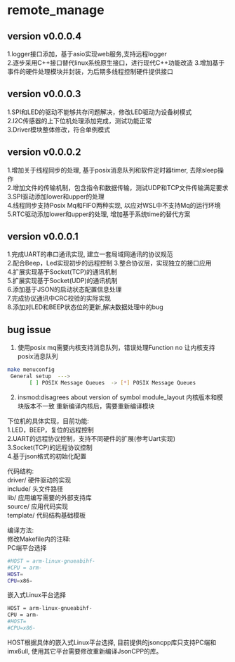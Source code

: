 # remote_manage

## version v0.0.0.4  
1.logger接口添加，基于asio实现web服务,支持远程logger  
2.逐步采用C++接口替代linux系统原生接口，进行现代C++功能改造
3.增加基于事件的硬件处理模块并封装，为后期多线程控制硬件提供接口  

## version v0.0.0.3
1.SPI和LED的驱动不能够共存问题解决，修改LED驱动为设备树模式  
2.I2C传感器的上下位机处理添加完成，测试功能正常  
3.Driver模块整体修改，符合单例模式  

## version v0.0.0.2
1.增加关于线程同步的处理, 基于posix消息队列和软件定时器timer, 去除sleep操作  
2.增加文件的传输机制，包含指令和数据传输，测试UDP和TCP文件传输满足要求  
3.SPI驱动添加lower和upper的处理  
4.线程同步支持Posix Mq和FIFO两种实现, 以应对WSL中不支持Mq的运行环境  
5.RTC驱动添加lower和upper的处理, 增加基于系统time的替代方案

## version v0.0.0.1  
1.完成UART的串口通讯实现, 建立一套局域网通讯的协议规范  
2.配合Beep，Led实现初步的远程控制 
3.整合协议层，实现独立的接口应用  
4.扩展实现基于Socket(TCP)的通讯机制  
5.扩展实现基于Socket(UDP)的通讯机制  
6.添加基于JSON的启动状态配置信息处理  
7.完成协议通讯中CRC校验的实际实现  
8.添加对LED和BEEP状态位的更新,解决数据处理中的bug  

## bug issue
1. 使用posix mq需要内核支持消息队列，错误处理Function no 
让内核支持posix消息队列
```bash
make menuconfig
 General setup  --->
       [ ] POSIX Message Queues  -> [*] POSIX Message Queues 
```
2. insmod:disagrees about version of symbol module_layout
内核版本和模块版本不一致
重新编译内核后，需要重新编译模块

下位机的具体实现，目前功能:  
1.LED，BEEP，复位的远程控制  
2.UART的远程协议控制，支持不同硬件的扩展(参考Uart实现)  
3.Socket(TCP)的远程协议控制  
4.基于json格式的初始化配置  

代码结构:  
driver/     硬件驱动的实现  
include/    头文件路径  
lib/        应用编写需要的外部支持库  
source/     应用代码实现  
template/   代码结构基础模板   

编译方法:   
修改Makefile内的注释:  
PC端平台选择     
```bash  
#HOST = arm-linux-gnueabihf-  
#CPU = arm-
HOST=
CPU=x86-
```
嵌入式Linux平台选择
```bash
HOST = arm-linux-gnueabihf-
CPU = arm-
#HOST=
#CPU=x86-
```
HOST根据具体的嵌入式Linux平台选择, 目前提供的jsoncpp库只支持PC端和imx6ull, 使用其它平台需要修改重新编译JsonCPP的库。  